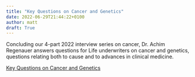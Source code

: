 ```yaml
---
title: "Key Questions on Cancer and Genetics"
date: 2022-06-29T21:44:22+0100
author: matt
draft: True
---
```

Concluding our 4-part 2022 interview series on cancer, Dr. Achim Regenauer answers questions for Life underwriters on cancer and genetics, questions relating both to cause and to advances in clinical medicine.
 

[ Key Questions on Cancer and Genetics ]( https://www.partnerre.com/opinions_research/key-questions-on-cancer-and-genetics/ )
